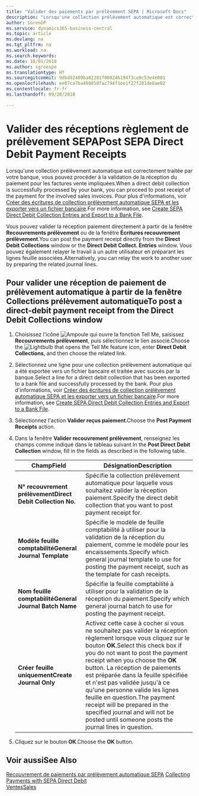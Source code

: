 ```yaml
---
title: "Valider des paiements par prélèvement SEPA | Microsoft Docs"
description: "Lorsqu'une collection prélèvement automatique est correctement traitée par votre banque, vous pouvez procéder à la validation de la réception du paiement pour les factures vente impliquées."
author: SorenGP
ms.service: dynamics365-business-central
ms.topic: article
ms.devlang: na
ms.tgt_pltfrm: na
ms.workload: na
ms.search.keywords: 
ms.date: 10/01/2018
ms.author: sgroespe
ms.translationtype: HT
ms.sourcegitcommit: 9dbd92409ba02281f008246194f3ce0c53e4e001
ms.openlocfilehash: ee07ca7ba498858fac794f1ee1f27f281de8ae02
ms.contentlocale: fr-fr
ms.lasthandoff: 09/28/2018

---
```

# <a name="post-sepa-direct-debit-payment-receipts"></a><span data-ttu-id="4b4fa-103">Valider des réceptions règlement de prélèvement SEPA</span><span class="sxs-lookup"><span data-stu-id="4b4fa-103">Post SEPA Direct Debit Payment Receipts</span></span>
<span data-ttu-id="4b4fa-104">Lorsqu'une collection prélèvement automatique est correctement traitée par votre banque, vous pouvez procéder à la validation de la réception du paiement pour les factures vente impliquées.</span><span class="sxs-lookup"><span data-stu-id="4b4fa-104">When a direct debit collection is successfully processed by your bank, you can proceed to post receipt of the payment for the involved sales invoices.</span></span> <span data-ttu-id="4b4fa-105">Pour plus d'informations, voir [Créer des écritures de collection prélèvement automatique SEPA et les exporter vers un fichier bancaire](finance-how-create-sepa-direct-debit-collection-entries-export-bank-file.md).</span><span class="sxs-lookup"><span data-stu-id="4b4fa-105">For more information, see [Create SEPA Direct Debit Collection Entries and Export to a Bank File](finance-how-create-sepa-direct-debit-collection-entries-export-bank-file.md).</span></span>  

<span data-ttu-id="4b4fa-106">Vous pouvez valider la réception paiement directement à partir de la fenêtre **Recouvrements prélèvement** ou de la fenêtre **Écritures recouvrement prélèvement**.</span><span class="sxs-lookup"><span data-stu-id="4b4fa-106">You can post the payment receipt directly from the **Direct Debit Collections** window or the **Direct Debit Collect. Entries** window.</span></span> <span data-ttu-id="4b4fa-107">Vous pouvez également relayer le travail à un autre utilisateur en préparant les lignes feuille associées.</span><span class="sxs-lookup"><span data-stu-id="4b4fa-107">Alternatively, you can relay the work to another user by preparing the related journal lines.</span></span>  

## <a name="to-post-a-direct-debit-payment-receipt-from-the-direct-debit-collections-window"></a><span data-ttu-id="4b4fa-108">Pour valider une réception de paiement de prélèvement automatique à partir de la fenêtre Collections prélèvement automatique</span><span class="sxs-lookup"><span data-stu-id="4b4fa-108">To post a direct-debit payment receipt from the Direct Debit Collections window</span></span>  
1. <span data-ttu-id="4b4fa-109">Choisissez l'icône ![Ampoule qui ouvre la fonction Tell Me](media/ui-search/search_small.png "Dites-moi ce que vous voulez faire"), saisissez **Recouvrements prélèvement**, puis sélectionnez le lien associé.</span><span class="sxs-lookup"><span data-stu-id="4b4fa-109">Choose the ![Lightbulb that opens the Tell Me feature](media/ui-search/search_small.png "Tell me what you want to do") icon, enter **Direct Debit Collections**, and then choose the related link.</span></span>  
2. <span data-ttu-id="4b4fa-110">Sélectionnez une ligne pour une collection prélèvement automatique qui a été exportée vers un fichier bancaire et traitée avec succès par la banque.</span><span class="sxs-lookup"><span data-stu-id="4b4fa-110">Select a line for a direct debit collection that has been exported to a bank file and successfully processed by the bank.</span></span> <span data-ttu-id="4b4fa-111">Pour plus d'informations, voir [Créer des écritures de collection prélèvement automatique SEPA et les exporter vers un fichier bancaire](finance-how-create-sepa-direct-debit-collection-entries-export-bank-file.md).</span><span class="sxs-lookup"><span data-stu-id="4b4fa-111">For more information, see [Create SEPA Direct Debit Collection Entries and Export to a Bank File](finance-how-create-sepa-direct-debit-collection-entries-export-bank-file.md).</span></span>  
3. <span data-ttu-id="4b4fa-112">Sélectionnez l'action **Valider reçus paiement**.</span><span class="sxs-lookup"><span data-stu-id="4b4fa-112">Choose the **Post Payment Receipts** action.</span></span>  
4. <span data-ttu-id="4b4fa-113">Dans la fenêtre **Valider recouvrement prélèvement**, renseignez les champs comme indiqué dans le tableau suivant.</span><span class="sxs-lookup"><span data-stu-id="4b4fa-113">In the **Post Direct Debit Collection** window, fill in the fields as described in the following table.</span></span>  

    |<span data-ttu-id="4b4fa-114">Champ</span><span class="sxs-lookup"><span data-stu-id="4b4fa-114">Field</span></span>|<span data-ttu-id="4b4fa-115">Désignation</span><span class="sxs-lookup"><span data-stu-id="4b4fa-115">Description</span></span>|  
    |---------------------------------|---------------------------------------|  
    |<span data-ttu-id="4b4fa-116">**N° recouvrement prélèvement**</span><span class="sxs-lookup"><span data-stu-id="4b4fa-116">**Direct Debit Collection No.**</span></span>|<span data-ttu-id="4b4fa-117">Spécifie la collection prélèvement automatique pour laquelle vous souhaitez valider la réception paiement.</span><span class="sxs-lookup"><span data-stu-id="4b4fa-117">Specify the direct debit collection that you want to post payment receipt for.</span></span>|  
    |<span data-ttu-id="4b4fa-118">**Modèle feuille comptabilité**</span><span class="sxs-lookup"><span data-stu-id="4b4fa-118">**General Journal Template**</span></span>|<span data-ttu-id="4b4fa-119">Spécifie le modèle de feuille comptabilité à utiliser pour la validation de la réception du paiement, comme le modèle pour les encaissements.</span><span class="sxs-lookup"><span data-stu-id="4b4fa-119">Specify which general journal template to use for posting the payment receipt, such as the template for cash receipts.</span></span>|  
    |<span data-ttu-id="4b4fa-120">**Nom feuille comptabilité**</span><span class="sxs-lookup"><span data-stu-id="4b4fa-120">**General Journal Batch Name**</span></span>|<span data-ttu-id="4b4fa-121">Spécifie la feuille comptabilité à utiliser pour la validation de la réception du paiement.</span><span class="sxs-lookup"><span data-stu-id="4b4fa-121">Specify which general journal batch to use for posting the payment receipt.</span></span>|  
    |<span data-ttu-id="4b4fa-122">**Créer feuille uniquement**</span><span class="sxs-lookup"><span data-stu-id="4b4fa-122">**Create Journal Only**</span></span>|<span data-ttu-id="4b4fa-123">Activez cette case à cocher si vous ne souhaitez pas valider la réception règlement lorsque vous cliquez sur le bouton **OK**.</span><span class="sxs-lookup"><span data-stu-id="4b4fa-123">Select this check box if you do not want to post the payment receipt when you choose the **OK** button.</span></span> <span data-ttu-id="4b4fa-124">La réception de paiements est préparée dans la feuille spécifiée et n'est pas validée jusqu'à ce qu'une personne valide les lignes feuille en question.</span><span class="sxs-lookup"><span data-stu-id="4b4fa-124">The payment receipt will be prepared in the specified journal and will not be posted until someone posts the journal lines in question.</span></span>|  

5. <span data-ttu-id="4b4fa-125">Cliquez sur le bouton **OK**.</span><span class="sxs-lookup"><span data-stu-id="4b4fa-125">Choose the **OK** button.</span></span>  

## <a name="see-also"></a><span data-ttu-id="4b4fa-126">Voir aussi</span><span class="sxs-lookup"><span data-stu-id="4b4fa-126">See Also</span></span>  
 <span data-ttu-id="4b4fa-127">[Recouvrement de paiements par prélèvement automatique SEPA](finance-collect-payments-with-sepa-direct-debit.md) </span><span class="sxs-lookup"><span data-stu-id="4b4fa-127">[Collecting Payments with SEPA Direct Debit](finance-collect-payments-with-sepa-direct-debit.md) </span></span>  
 [<span data-ttu-id="4b4fa-128">Ventes</span><span class="sxs-lookup"><span data-stu-id="4b4fa-128">Sales</span></span>](sales-manage-sales.md)


